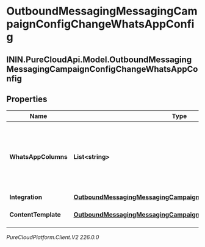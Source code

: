 # OutboundMessagingMessagingCampaignConfigChangeWhatsAppConfig

## ININ.PureCloudApi.Model.OutboundMessagingMessagingCampaignConfigChangeWhatsAppConfig

## Properties

|Name | Type | Description | Notes|
|------------ | ------------- | ------------- | -------------|
| **WhatsAppColumns** | **List&lt;string&gt;** | The Contact List columns specifying the phone number to send a message to. | [optional] |
| **Integration** | [**OutboundMessagingMessagingCampaignConfigChangeIntegrationRef**](OutboundMessagingMessagingCampaignConfigChangeIntegrationRef) |  | [optional] |
| **ContentTemplate** | [**OutboundMessagingMessagingCampaignConfigChangeResponseRef**](OutboundMessagingMessagingCampaignConfigChangeResponseRef) | A reference for a Response | [optional] |



_PureCloudPlatform.Client.V2 226.0.0_
